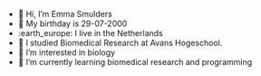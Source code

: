 - 👋 Hi, I’m Emma Smulders
- :birthday: My birthday is 29-07-2000
- :earth_europe: I live in the Netherlands
- :school: I studied Biomedical Research at Avans Hogeschool.
- 👀 I’m interested in biology
- 🌱 I’m currently learning biomedical research and programming

<!---
xEmz/xEmz is a ✨ special ✨ repository because its `README.md` (this file) appears on your GitHub profile.
You can click the Preview link to take a look at your changes.
--->
